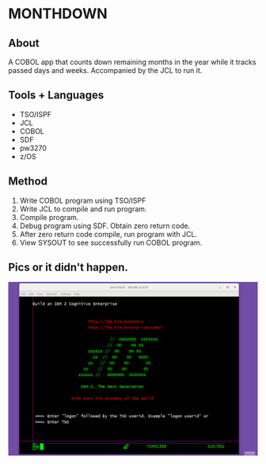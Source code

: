 # MONTHDOWN
## About
A COBOL app that counts down remaining months in the year while it tracks passed days and weeks. Accompanied by the JCL to run it.

## Tools + Languages
* TSO/ISPF
* JCL
* COBOL
* SDF
* pw3270
* z/OS

## Method
1. Write COBOL program using TSO/ISPF
2. Write JCL to compile and run program.
3. Compile program.
4. Debug program using SDF. Obtain zero return code.
5. After zero return code compile, run program with JCL.
6. View SYSOUT to see successfully run COBOL program.

## Pics or it didn't happen.
![Alt text](/screenshots/MONTHDWN.gif?raw=true "Method Gif")
